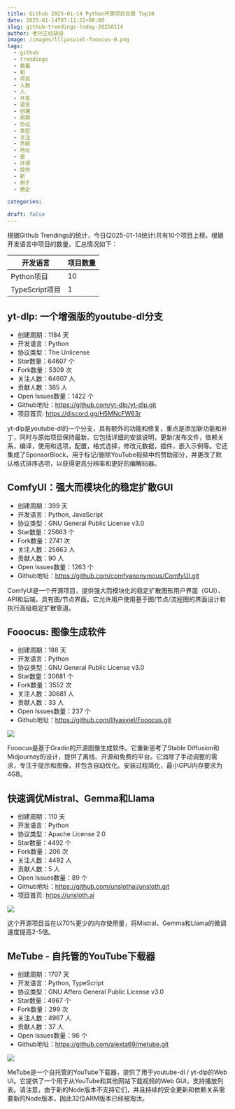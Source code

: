 ```yaml
---
title: Github 2025-01-14 Python开源项目日报 Top10
date: 2025-01-14T07:11:22+08:00
slug: github-trendings-today-20250114
author: 老孙正经胡说
image: /images/lllyasviel-fooocus-0.png
tags:
  - github
  - trendings
  - 数量
  - 和
  - 项目
  - 人数
  - 人
  - 开发
  - 语言
  - 创建
  - 周期
  - 协议
  - 类型
  - 关注
  - 贡献
  - 地址
  - 是
  - 开源
  - 提供
  - 新
  - 用于
  - 稳定

categories:

draft: false
---
```



根据Github Trendings的统计，今日(2025-01-14统计)共有10个项目上榜。根据开发语言中项目的数量，汇总情况如下：

| 开发语言 | 项目数量 |
|  ----  | ----  |
| Python项目 | 10 |
| TypeScript项目 | 1 |

## yt-dlp: 一个增强版的youtube-dl分支

* 创建周期：1184 天
* 开发语言：Python
* 协议类型：The Unlicense
* Star数量：64607 个
* Fork数量：5309 次
* 关注人数：64607 人
* 贡献人数：385 人
* Open Issues数量：1422 个
* Github地址：https://github.com/yt-dlp/yt-dlp.git
* 项目首页: https://discord.gg/H5MNcFW63r


yt-dlp是youtube-dl的一个分支，具有额外的功能和修复，重点是添加新功能和补丁，同时与原始项目保持最新。它包括详细的安装说明，更新/发布文件，依赖关系，编译，使用和选项，配置，格式选择，修改元数据，插件，嵌入示例等。它还集成了SponsorBlock，用于标记/删除YouTube视频中的赞助部分，并更改了默认格式排序选项，以获得更高分辨率和更好的编解码器。

## ComfyUI：强大而模块化的稳定扩散GUI

* 创建周期：399 天
* 开发语言：Python, JavaScript
* 协议类型：GNU General Public License v3.0
* Star数量：25663 个
* Fork数量：2741 次
* 关注人数：25663 人
* 贡献人数：90 人
* Open Issues数量：1263 个
* Github地址：https://github.com/comfyanonymous/ComfyUI.git


ComfyUI是一个开源项目，提供强大而模块化的稳定扩散图形用户界面（GUI）、API和后端，具有图/节点界面。它允许用户使用基于图/节点/流程图的界面设计和执行高级稳定扩散管道。

## Fooocus: 图像生成软件

* 创建周期：188 天
* 开发语言：Python
* 协议类型：GNU General Public License v3.0
* Star数量：30681 个
* Fork数量：3552 次
* 关注人数：30681 人
* 贡献人数：33 人
* Open Issues数量：237 个
* Github地址：https://github.com/lllyasviel/Fooocus.git


![](/images/lllyasviel-fooocus-0.png)

Fooocus是基于Gradio的开源图像生成软件。它重新思考了Stable Diffusion和Midjourney的设计，提供了离线、开源和免费的平台。它消除了手动调整的需求，专注于提示和图像，并包含自动优化。安装过程简化，最小GPU内存要求为4GB。

## 快速调优Mistral、Gemma和Llama

* 创建周期：110 天
* 开发语言：Python
* 协议类型：Apache License 2.0
* Star数量：4492 个
* Fork数量：206 次
* 关注人数：4492 人
* 贡献人数：5 人
* Open Issues数量：89 个
* Github地址：https://github.com/unslothai/unsloth.git
* 项目首页: https://unsloth.ai


![](/images/unslothai-unsloth-0.png)

这个开源项目旨在以70%更少的内存使用量，将Mistral、Gemma和Llama的微调速度提高2-5倍。

## MeTube - 自托管的YouTube下载器

* 创建周期：1707 天
* 开发语言：Python, TypeScript
* 协议类型：GNU Affero General Public License v3.0
* Star数量：4967 个
* Fork数量：299 次
* 关注人数：4967 人
* 贡献人数：37 人
* Open Issues数量：96 个
* Github地址：https://github.com/alexta69/metube.git


![](/images/alexta69-metube-0.png)

MeTube是一个自托管的YouTube下载器，提供了用于youtube-dl / yt-dlp的Web UI。它提供了一个用于从YouTube和其他网站下载视频的Web GUI，支持播放列表。请注意，由于新的Node版本不支持它们，并且持续的安全更新和依赖关系需要新的Node版本，因此32位ARM版本已经被淘汰。

